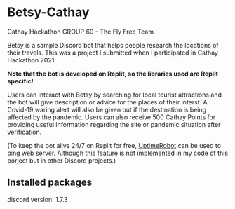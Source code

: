 # Betsy-Cathay

Cathay Hackathon GROUP 60 - The Fly Free Team

Betsy is a sample Discord bot that helps people research the locations of their travels. This was a project I submitted when I participated in Cathay Hackathon 2021.

**Note that the bot is developed on Replit, so the libraries used are Replit specific!**

Users can interact with Betsy by searching for local tourist attractions and the bot will give description or advice for the places of their interst. A Covid-19 waring alert will also be given out if the destination is being affected by the pandemic. Users can also receive 500 Cathay Points for providing useful information regarding the site or pandemic situation after verification.

(To keep the bot alive 24/7 on Replit for free, [UptimeRobot](https://uptimerobot.com/) can be used to ping web server. Although this feature is not implemented in my code of this porject but in other Discord projects.)

## Installed packages

discord version: 1.7.3
